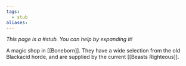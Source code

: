 ```yaml
---
tags:
  - stub
aliases:
---
```


*This page is a #stub. You can help by expanding it!*

A magic shop in [[Boneborn]]. They have a wide selection from the old Blackacid horde, and are supplied by the current [[Beasts Righteous]].


